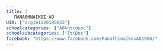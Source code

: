 ```yaml
---
title: |
   ΠΑΝΑΘΗΝΑΙΚΟΣ ΑΟ
UID: ["org191120180655"]
schoolcategories: ["Αθλητισμός"]
schoolsubcategories: ["Στίβος"]
facebook: "https://www.facebook.com/PanathinaikosAO1908/"
---
```


